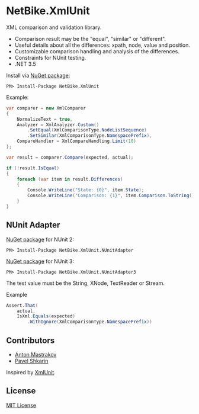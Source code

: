 ﻿NetBike.XmlUnit
===============

XML comparison and validation library.

* Comparison result may be the "equal", "similar" or "different".
* Useful details about all the differences: xpath, node, value and position.
* Сustomizable comparison handling and analysis of the differences.
* Constraints for NUnit testing.
* .NET 3.5

Install via [NuGet package](https://www.nuget.org/packages/NetBike.XmlUnit):

```
PM> Install-Package NetBike.XmlUnit
```

Example:

```csharp
var comparer = new XmlComparer
{
    NormalizeText = true,
    Analyzer = XmlAnalyzer.Custom()
        .SetEqual(XmlComparisonType.NodeListSequence)
        .SetSimilar(XmlComparisonType.NamespacePrefix),
    CompareHandler = XmlCompareHandling.Limit(10)
};

var result = comparer.Compare(expected, actual);

if (!result.IsEqual)
{
    foreach (var item in result.Differences)
    {
        Console.WriteLine("State: {0}", item.State);
        Console.WriteLine("Comparison: {1}", item.Comparison.ToString());
    }
}
```

NUnit Adapter
--------------

[NuGet package](https://www.nuget.org/packages/NetBike.XmlUnit.NUnitAdapter) for NUnit 2:

```
PM> Install-Package NetBike.XmlUnit.NUnitAdapter
```

[NuGet package](https://www.nuget.org/packages/NetBike.XmlUnit.NUnitAdapter3) for NUnit 3:

```
PM> Install-Package NetBike.XmlUnit.NUnitAdapter3
```

The test value must be the String, XNode, TextReader or Stream.

Example

```csharp
Assert.That(
    actual,
    IsXml.Equals(expected)
        .WithIgnore(XmlComparisonType.NamespacePrefix))
```

Contributors
------------

* [Anton Mastrakov](https://github.com/a-mastrakov)
* [Pavel Shkarin](https://github.com/a7b0)

Inspired by [XmlUnit](http://xmlunit.org).


License
-------

[MIT License](https://github.com/netbike/netbike.xmlunit/blob/master/LICENSE)
